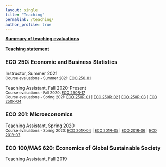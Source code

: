 ```yaml
---
layout: single
title: "Teaching"
permalink: /teaching/
author_profile: true
---
```


[**Summary of teaching evaluations**](https://satyaki4.github.io/files/summary_of_evaluations_satyaki.pdf)

[**Teaching statement**](https://satyaki4.github.io/files/teaching_statement_satyaki.pdf)

### ECO 250: Economic and Business Statistics
Instructor, Summer 2021
<br/><small>Course evaluations - Summer 2021: [ECO 250-01][eco_250_01]</small><br>

Teaching Assistant, Fall 2020-Present
<br/><small>Course evaluations - Fall 2020: [ECO 250R-17][eco_250R_17]</small>  
<small>Course evaluations - Spring 2021: [ECO 250R-01][eco_250R_01] | [ECO 250R-02][eco_250R_02] | [ECO 250R-03][eco_250R_03] | [ECO 250R-04][eco_250R_04]</small><br>

### ECO 201: Microeconomics
Teaching Assistant, Spring 2020
<br/><small>Course evaluations - Spring 2020: [ECO 201R-04][eco_201R_04] | [ECO 201R-05][eco_201R_05] | [ECO 201R-06][eco_201R_06] | [ECO 201R-07][eco_201R_07]</small><br>

### ECO 100/MAS 620: Economics of Global Sustainable Society
Teaching Assistant, Fall 2019

[eco_201R_04]: https://satyaki4.github.io/files/Spring_2020_ECO_201R_04_course_evaluation.pdf
[eco_201R_05]: https://satyaki4.github.io/files/Spring_2020_ECO_201R_05_course_evaluation.pdf
[eco_201R_06]: https://satyaki4.github.io/files/Spring_2020_ECO_201R_06_course_evaluation.pdf
[eco_201R_07]: https://satyaki4.github.io/files/Spring_2020_ECO_201R_07_course_evaluation.pdf
[eco_250_01]: https://satyaki4.github.io/files/Summer_2021_ECO_250-01_course_evaluation.pdf
[eco_250R_17]: https://satyaki4.github.io/files/Fall_2020_ECO_250R_17_course_evaluation.pdf
[eco_250R_01]: https://satyaki4.github.io/files/Spring_2021_ECO_250R_01_course_evaluation.pdf
[eco_250R_02]: https://satyaki4.github.io/files/Spring_2021_ECO_250R_02_course_evaluation.pdf
[eco_250R_03]: https://satyaki4.github.io/files/Spring_2021_ECO_250R_03_course_evaluation.pdf
[eco_250R_04]: https://satyaki4.github.io/files/Spring_2021_ECO_250R_04_course_evaluation.pdf
